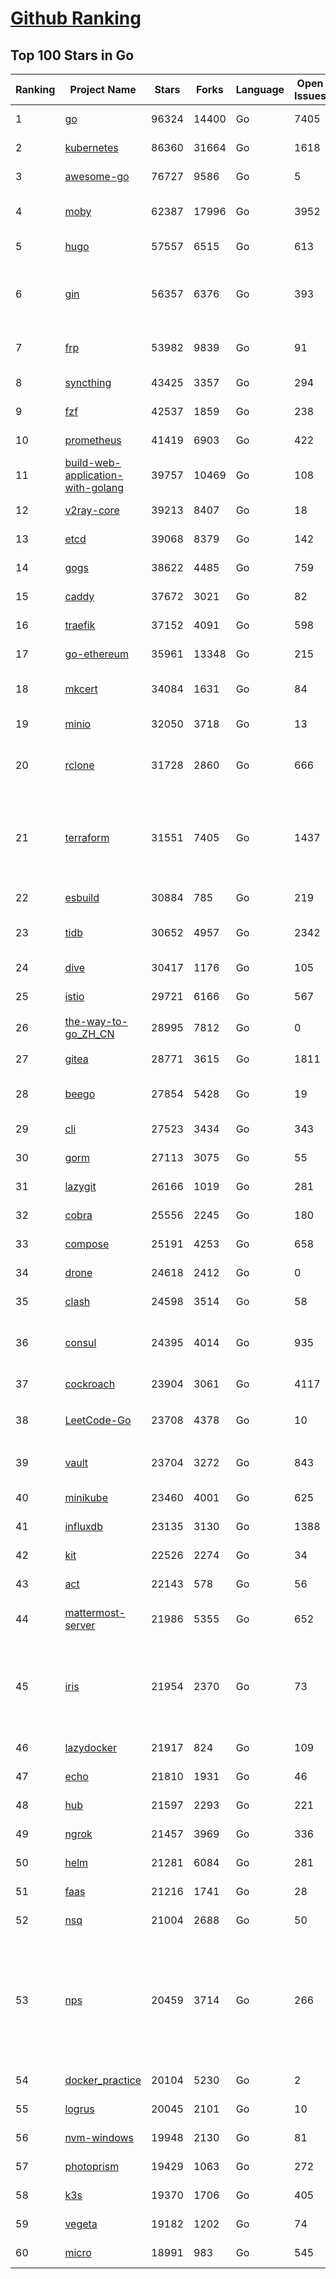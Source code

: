 [Github Ranking](../README.md)
==========

## Top 100 Stars in Go

| Ranking | Project Name | Stars | Forks | Language | Open Issues | Description | Last Commit |
| ------- | ------------ | ----- | ----- | -------- | ----------- | ----------- | ----------- |
| 1 | [go](https://github.com/golang/go) | 96324 | 14400 | Go | 7405 | The Go programming language | 2022-03-11T00:43:01Z |
| 2 | [kubernetes](https://github.com/kubernetes/kubernetes) | 86360 | 31664 | Go | 1618 | Production-Grade Container Scheduling and Management | 2022-03-11T02:48:21Z |
| 3 | [awesome-go](https://github.com/avelino/awesome-go) | 76727 | 9586 | Go | 5 | A curated list of awesome Go frameworks, libraries and software | 2022-03-10T10:24:25Z |
| 4 | [moby](https://github.com/moby/moby) | 62387 | 17996 | Go | 3952 | Moby Project - a collaborative project for the container ecosystem to assemble container-based systems | 2022-03-10T22:48:24Z |
| 5 | [hugo](https://github.com/gohugoio/hugo) | 57557 | 6515 | Go | 613 | The world’s fastest framework for building websites. | 2022-03-10T23:59:25Z |
| 6 | [gin](https://github.com/gin-gonic/gin) | 56357 | 6376 | Go | 393 | Gin is a HTTP web framework written in Go (Golang). It features a Martini-like API with much better performance -- up to 40 times faster. If you need smashing performance, get yourself some Gin. | 2022-03-09T15:24:59Z |
| 7 | [frp](https://github.com/fatedier/frp) | 53982 | 9839 | Go | 91 | A fast reverse proxy to help you expose a local server behind a NAT or firewall to the internet. | 2022-03-10T14:39:09Z |
| 8 | [syncthing](https://github.com/syncthing/syncthing) | 43425 | 3357 | Go | 294 | Open Source Continuous File Synchronization | 2022-03-08T07:13:29Z |
| 9 | [fzf](https://github.com/junegunn/fzf) | 42537 | 1859 | Go | 238 | :cherry_blossom: A command-line fuzzy finder | 2022-03-09T08:04:55Z |
| 10 | [prometheus](https://github.com/prometheus/prometheus) | 41419 | 6903 | Go | 422 | The Prometheus monitoring system and time series database. | 2022-03-10T17:51:17Z |
| 11 | [build-web-application-with-golang](https://github.com/astaxie/build-web-application-with-golang) | 39757 | 10469 | Go | 108 | A golang ebook intro how to build a web with golang | 2022-02-02T03:40:36Z |
| 12 | [v2ray-core](https://github.com/v2ray/v2ray-core) | 39213 | 8407 | Go | 18 | A platform for building proxies to bypass network restrictions. | 2022-03-10T03:02:05Z |
| 13 | [etcd](https://github.com/etcd-io/etcd) | 39068 | 8379 | Go | 142 | Distributed reliable key-value store for the most critical data of a distributed system | 2022-03-11T02:28:55Z |
| 14 | [gogs](https://github.com/gogs/gogs) | 38622 | 4485 | Go | 759 | Gogs is a painless self-hosted Git service | 2022-03-10T15:30:04Z |
| 15 | [caddy](https://github.com/caddyserver/caddy) | 37672 | 3021 | Go | 82 | Fast, multi-platform web server with automatic HTTPS | 2022-03-10T18:40:08Z |
| 16 | [traefik](https://github.com/traefik/traefik) | 37152 | 4091 | Go | 598 | The Cloud Native Application Proxy | 2022-03-10T17:20:06Z |
| 17 | [go-ethereum](https://github.com/ethereum/go-ethereum) | 35961 | 13348 | Go | 215 | Official Go implementation of the Ethereum protocol | 2022-03-10T16:56:15Z |
| 18 | [mkcert](https://github.com/FiloSottile/mkcert) | 34084 | 1631 | Go | 84 | A simple zero-config tool to make locally trusted development certificates with any names you'd like. | 2022-02-20T19:58:21Z |
| 19 | [minio](https://github.com/minio/minio) | 32050 | 3718 | Go | 13 | High Performance, Kubernetes Native Object Storage | 2022-03-11T02:42:44Z |
| 20 | [rclone](https://github.com/rclone/rclone) | 31728 | 2860 | Go | 666 | "rsync for cloud storage" - Google Drive, S3, Dropbox, Backblaze B2, One Drive, Swift, Hubic, Wasabi, Google Cloud Storage, Yandex Files | 2022-03-09T12:42:22Z |
| 21 | [terraform](https://github.com/hashicorp/terraform) | 31551 | 7405 | Go | 1437 | Terraform enables you to safely and predictably create, change, and improve infrastructure. It is an open source tool that codifies APIs into declarative configuration files that can be shared amongst team members, treated as code, edited, reviewed, and versioned. | 2022-03-11T00:27:39Z |
| 22 | [esbuild](https://github.com/evanw/esbuild) | 30884 | 785 | Go | 219 | An extremely fast JavaScript and CSS bundler and minifier | 2022-03-10T23:56:12Z |
| 23 | [tidb](https://github.com/pingcap/tidb) | 30652 | 4957 | Go | 2342 | TiDB is an open source distributed HTAP database compatible with the MySQL protocol  | 2022-03-11T03:01:50Z |
| 24 | [dive](https://github.com/wagoodman/dive) | 30417 | 1176 | Go | 105 | A tool for exploring each layer in a docker image | 2022-03-10T23:48:00Z |
| 25 | [istio](https://github.com/istio/istio) | 29721 | 6166 | Go | 567 | Connect, secure, control, and observe services. | 2022-03-11T02:34:35Z |
| 26 | [the-way-to-go_ZH_CN](https://github.com/unknwon/the-way-to-go_ZH_CN) | 28995 | 7812 | Go | 0 | 《The Way to Go》中文译本，中文正式名《Go 入门指南》 | 2022-03-08T11:53:55Z |
| 27 | [gitea](https://github.com/go-gitea/gitea) | 28771 | 3615 | Go | 1811 | Git with a cup of tea, painless self-hosted git service | 2022-03-10T22:45:43Z |
| 28 | [beego](https://github.com/beego/beego) | 27854 | 5428 | Go | 19 | beego is an open-source, high-performance web framework for the Go programming language. | 2022-03-10T13:12:06Z |
| 29 | [cli](https://github.com/cli/cli) | 27523 | 3434 | Go | 343 | GitHub’s official command line tool | 2022-03-11T01:59:54Z |
| 30 | [gorm](https://github.com/go-gorm/gorm) | 27113 | 3075 | Go | 55 | The fantastic ORM library for Golang, aims to be developer friendly | 2022-03-10T12:33:54Z |
| 31 | [lazygit](https://github.com/jesseduffield/lazygit) | 26166 | 1019 | Go | 281 | simple terminal UI for git commands | 2022-03-03T08:39:39Z |
| 32 | [cobra](https://github.com/spf13/cobra) | 25556 | 2245 | Go | 180 | A Commander for modern Go CLI interactions | 2022-03-10T16:35:56Z |
| 33 | [compose](https://github.com/docker/compose) | 25191 | 4253 | Go | 658 | Define and run multi-container applications with Docker | 2022-03-10T19:39:19Z |
| 34 | [drone](https://github.com/harness/drone) | 24618 | 2412 | Go | 0 | Drone is a Container-Native, Continuous Delivery Platform | 2022-03-10T09:04:09Z |
| 35 | [clash](https://github.com/Dreamacro/clash) | 24598 | 3514 | Go | 58 | A rule-based tunnel in Go. | 2022-03-10T10:52:27Z |
| 36 | [consul](https://github.com/hashicorp/consul) | 24395 | 4014 | Go | 935 | Consul is a distributed, highly available, and data center aware solution to connect and configure applications across dynamic, distributed infrastructure. | 2022-03-11T02:48:29Z |
| 37 | [cockroach](https://github.com/cockroachdb/cockroach) | 23904 | 3061 | Go | 4117 | CockroachDB - the open source, cloud-native distributed SQL database. | 2022-03-11T02:59:11Z |
| 38 | [LeetCode-Go](https://github.com/halfrost/LeetCode-Go) | 23708 | 4378 | Go | 10 | ✅ Solutions to LeetCode by Go, 100% test coverage, runtime beats 100% / LeetCode 题解 | 2022-03-07T02:42:32Z |
| 39 | [vault](https://github.com/hashicorp/vault) | 23704 | 3272 | Go | 843 | A tool for secrets management, encryption as a service, and privileged access management | 2022-03-11T02:47:57Z |
| 40 | [minikube](https://github.com/kubernetes/minikube) | 23460 | 4001 | Go | 625 | Run Kubernetes locally | 2022-03-10T23:11:32Z |
| 41 | [influxdb](https://github.com/influxdata/influxdb) | 23135 | 3130 | Go | 1388 | Scalable datastore for metrics, events, and real-time analytics | 2022-03-11T00:15:04Z |
| 42 | [kit](https://github.com/go-kit/kit) | 22526 | 2274 | Go | 34 | A standard library for microservices. | 2022-02-14T18:26:32Z |
| 43 | [act](https://github.com/nektos/act) | 22143 | 578 | Go | 56 | Run your GitHub Actions locally 🚀 | 2022-03-09T13:04:13Z |
| 44 | [mattermost-server](https://github.com/mattermost/mattermost-server) | 21986 | 5355 | Go | 652 | Mattermost is an open source platform for secure collaboration across the entire software development lifecycle. | 2022-03-10T23:32:48Z |
| 45 | [iris](https://github.com/kataras/iris) | 21954 | 2370 | Go | 73 | The fastest HTTP/2 Go Web Framework. AWS Lambda, gRPC, MVC, Unique Router, Websockets, Sessions, Test suite, Dependency Injection and more. A true successor of expressjs and laravel \| 谢谢 https://github.com/kataras/iris/issues/1329 \| | 2022-03-10T19:48:07Z |
| 46 | [lazydocker](https://github.com/jesseduffield/lazydocker) | 21917 | 824 | Go | 109 | The lazier way to manage everything docker | 2022-02-22T07:30:06Z |
| 47 | [echo](https://github.com/labstack/echo) | 21810 | 1931 | Go | 46 | High performance, minimalist Go web framework | 2022-03-08T02:45:36Z |
| 48 | [hub](https://github.com/github/hub) | 21597 | 2293 | Go | 221 | A command-line tool that makes git easier to use with GitHub. | 2022-02-26T22:35:35Z |
| 49 | [ngrok](https://github.com/inconshreveable/ngrok) | 21457 | 3969 | Go | 336 | Introspected tunnels to localhost | 2021-12-16T15:44:31Z |
| 50 | [helm](https://github.com/helm/helm) | 21281 | 6084 | Go | 281 | The Kubernetes Package Manager | 2022-03-10T21:03:36Z |
| 51 | [faas](https://github.com/openfaas/faas) | 21216 | 1741 | Go | 28 | OpenFaaS - Serverless Functions Made Simple | 2022-02-22T18:45:48Z |
| 52 | [nsq](https://github.com/nsqio/nsq) | 21004 | 2688 | Go | 50 | A realtime distributed messaging platform | 2022-01-06T05:16:54Z |
| 53 | [nps](https://github.com/ehang-io/nps) | 20459 | 3714 | Go | 266 | 一款轻量级、高性能、功能强大的内网穿透代理服务器。支持tcp、udp、socks5、http等几乎所有流量转发，可用来访问内网网站、本地支付接口调试、ssh访问、远程桌面，内网dns解析、内网socks5代理等等……，并带有功能强大的web管理端。a lightweight, high-performance, powerful intranet penetration proxy server, with a powerful web management terminal. | 2022-03-04T08:22:46Z |
| 54 | [docker_practice](https://github.com/yeasy/docker_practice) | 20104 | 5230 | Go | 2 | Learn and understand Docker technologies, with real DevOps practice! | 2022-02-24T13:13:39Z |
| 55 | [logrus](https://github.com/sirupsen/logrus) | 20045 | 2101 | Go | 10 | Structured, pluggable logging for Go. | 2022-03-10T05:47:50Z |
| 56 | [nvm-windows](https://github.com/coreybutler/nvm-windows) | 19948 | 2130 | Go | 81 | A node.js version management utility for Windows. Ironically written in Go. | 2022-03-02T14:32:09Z |
| 57 | [photoprism](https://github.com/photoprism/photoprism) | 19429 | 1063 | Go | 272 | Photos App powered by Go and Google TensorFlow 🌈 ✨ | 2022-03-10T15:49:02Z |
| 58 | [k3s](https://github.com/k3s-io/k3s) | 19370 | 1706 | Go | 405 | Lightweight Kubernetes | 2022-03-11T01:03:56Z |
| 59 | [vegeta](https://github.com/tsenart/vegeta) | 19182 | 1202 | Go | 74 | HTTP load testing tool and library. It's over 9000! | 2022-02-15T05:22:49Z |
| 60 | [micro](https://github.com/zyedidia/micro) | 18991 | 983 | Go | 545 | A modern and intuitive terminal-based text editor | 2022-03-07T18:31:47Z |

